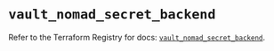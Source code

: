 # `vault_nomad_secret_backend`

Refer to the Terraform Registry for docs: [`vault_nomad_secret_backend`](https://registry.terraform.io/providers/hashicorp/vault/5.2.1/docs/resources/nomad_secret_backend).
